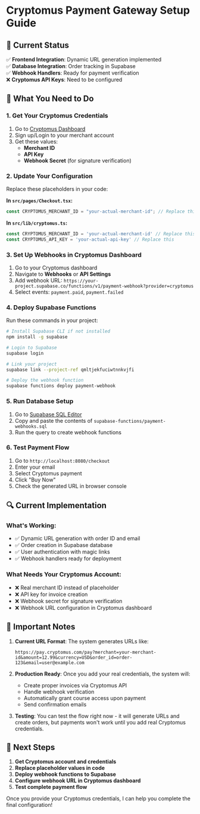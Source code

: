 # Cryptomus Payment Gateway Setup Guide

## 🚀 Current Status
✅ **Frontend Integration**: Dynamic URL generation implemented  
✅ **Database Integration**: Order tracking in Supabase  
✅ **Webhook Handlers**: Ready for payment verification  
❌ **Cryptomus API Keys**: Need to be configured  

## 🔧 What You Need to Do

### 1. Get Your Cryptomus Credentials
1. Go to [Cryptomus Dashboard](https://cryptomus.com/)
2. Sign up/Login to your merchant account
3. Get these values:
   - **Merchant ID** 
   - **API Key**
   - **Webhook Secret** (for signature verification)

### 2. Update Your Configuration
Replace these placeholders in your code:

**In `src/pages/Checkout.tsx`:**
```typescript
const CRYPTOMUS_MERCHANT_ID = "your-actual-merchant-id"; // Replace this
```

**In `src/lib/cryptomus.ts`:**
```typescript
const CRYPTOMUS_MERCHANT_ID = 'your-actual-merchant-id' // Replace this
const CRYPTOMUS_API_KEY = 'your-actual-api-key' // Replace this
```

### 3. Set Up Webhooks in Cryptomus Dashboard
1. Go to your Cryptomus dashboard
2. Navigate to **Webhooks** or **API Settings**
3. Add webhook URL: `https://your-project.supabase.co/functions/v1/payment-webhook?provider=cryptomus`
4. Select events: `payment.paid`, `payment.failed`

### 4. Deploy Supabase Functions
Run these commands in your project:

```bash
# Install Supabase CLI if not installed
npm install -g supabase

# Login to Supabase
supabase login

# Link your project
supabase link --project-ref qmltjekfuciwtnnkvjfi

# Deploy the webhook function
supabase functions deploy payment-webhook
```

### 5. Run Database Setup
1. Go to [Supabase SQL Editor](https://supabase.com/dashboard/project/qmltjekfuciwtnnkvjfi/sql/new)
2. Copy and paste the contents of `supabase-functions/payment-webhooks.sql`
3. Run the query to create webhook functions

### 6. Test Payment Flow
1. Go to `http://localhost:8080/checkout`
2. Enter your email
3. Select Cryptomus payment
4. Click "Buy Now"
5. Check the generated URL in browser console

## 🔍 Current Implementation

### What's Working:
- ✅ Dynamic URL generation with order ID and email
- ✅ Order creation in Supabase database
- ✅ User authentication with magic links
- ✅ Webhook handlers ready for deployment

### What Needs Your Cryptomus Account:
- ❌ Real merchant ID instead of placeholder
- ❌ API key for invoice creation
- ❌ Webhook secret for signature verification
- ❌ Webhook URL configuration in Cryptomus dashboard

## 🚨 Important Notes

1. **Current URL Format**: The system generates URLs like:
   ```
   https://pay.cryptomus.com/pay?merchant=your-merchant-id&amount=12.99&currency=USD&order_id=order-123&email=user@example.com
   ```

2. **Production Ready**: Once you add your real credentials, the system will:
   - Create proper invoices via Cryptomus API
   - Handle webhook verification
   - Automatically grant course access upon payment
   - Send confirmation emails

3. **Testing**: You can test the flow right now - it will generate URLs and create orders, but payments won't work until you add real Cryptomus credentials.

## 🎯 Next Steps

1. **Get Cryptomus account and credentials**
2. **Replace placeholder values in code**
3. **Deploy webhook functions to Supabase**
4. **Configure webhook URL in Cryptomus dashboard**
5. **Test complete payment flow**

Once you provide your Cryptomus credentials, I can help you complete the final configuration!
